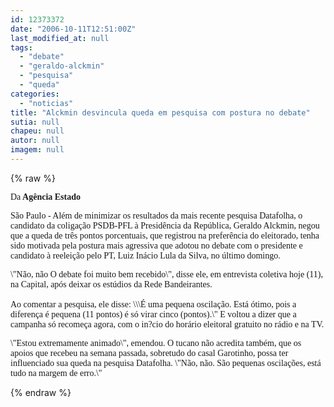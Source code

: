 ```yaml
---
id: 12373372
date: "2006-10-11T12:51:00Z"
last_modified_at: null
tags:
  - "debate"
  - "geraldo-alckmin"
  - "pesquisa"
  - "queda"
categories:
  - "noticias"
title: "Alckmin desvincula queda em pesquisa com postura no debate"
sutia: null
chapeu: null
autor: null
imagem: null
---
```

{% raw %}
<p><P><FONT face=Verdana>Da<STRONG> Agência Estado</STRONG></FONT></P><FONT face=Verdana></p>
<p><P>São Paulo - Além de minimizar os resultados da mais recente pesquisa Datafolha, o candidato da coligação PSDB-PFL à Presidência da República, Geraldo Alckmin, negou que a queda de três pontos porcentuais, que registrou na preferência do eleitorado, tenha sido motivada pela postura mais agressiva que adotou no debate com o presidente e candidato à reeleição pelo PT, Luiz Inácio Lula da Silva, no último domingo. </P></p>
<p><P>\"Não, não O debate foi muito bem recebido\", disse ele, em entrevista coletiva hoje (11), na Capital, após deixar os estúdios da Rede Bandeirantes.<BR><BR>Ao comentar a pesquisa, ele disse: \\\É uma pequena oscilação. Está ótimo, pois a diferença é pequena (11 pontos) é só virar cinco (pontos).\" E voltou a dizer que a campanha só recomeça agora, com o in?cio do horário eleitoral gratuito no rádio e na TV. </P></p>
<p><P>\"Estou extremamente animado\", emendou. O tucano não acredita também, que os apoios que recebeu na semana passada, sobretudo do casal Garotinho, possa ter influenciado sua queda na pesquisa Datafolha. \"Não, não. São pequenas oscilações, está tudo na margem de erro.\"</P></FONT> </p>
{% endraw %}